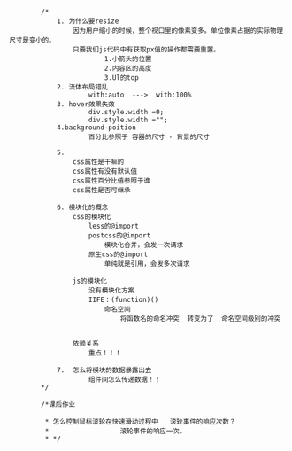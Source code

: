 			/*
				1. 为什么要resize
					因为用户缩小的时候，整个视口里的像素变多。单位像素占据的实际物理尺寸是变小的。
					只要我们js代码中有获取px值的操作都需要重置。
							1.小箭头的位置
							2.内容区的高度
							3.Ul的top
				2. 流体布局错乱
						with:auto  --->  with:100%
				3. hover效果失效
						div.style.width =0;
						div.style.width ="";
				4.background-poition
						百分比参照于 容器的尺寸 - 背景的尺寸
						
				5.
					css属性是干嘛的
					css属性有没有默认值
					css属性百分比值参照于谁
					css属性是否可继承
				
				6. 模块化的概念
					css的模块化
						less的@import
						postcss的@import
							模块化合并，会发一次请求
						原生css的@import
							单纯就是引用，会发多次请求
							
					js的模块化
						没有模块化方案
						IIFE：(function)()
							命名空间
								将函数名的命名冲突  转变为了  命名空间级别的冲突
					
					
					依赖关系
						重点！！！
				
				7.  怎么将模块的数据暴露出去
						组件间怎么传递数据！！					
			*/
			
			/*课后作业
			 
			 * 怎么控制鼠标滚轮在快速滑动过程中   滚轮事件的响应次数？
			 * 					滚轮事件的响应一次。
			 * */